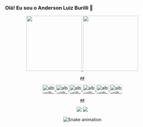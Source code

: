### Olá! Eu sou o Anderson Luiz Burilli 👋

<!--
**alburilli/alburilli** is a ✨ _special_ ✨ repository because its `README.md` (this file) appears on your GitHub profile.

Here are some ideas to get you started:

- 🔭 I’m currently working on ...
- 🌱 I’m currently learning ...
- 👯 I’m looking to collaborate on ...
- 🤔 I’m looking for help with ...
- 💬 Ask me about ...
- 📫 How to reach me: ...
- 😄 Pronouns: ...
- ⚡ Fun fact: ...
-->


<div align="center">
  <a href="https://github.com/alburilli">
  <img height="180em" src="https://github-readme-stats.vercel.app/api?username=alburilli&show_icons=true&theme=dracula&include_all_commits=true&count_private=true"/>
  <img height="180em" src="https://github-readme-stats.vercel.app/api/top-langs/?username=alburilli&layout=compact&langs_count=7&theme=dracula"/>

    ##
  
  <i class="devicon-java-plain colored"></i>
<img align="center" alt="alburilli-Java" height="30" width="40"
     src="https://cdn.jsdelivr.net/gh/devicons/devicon/icons/java/java-original.svg" />
<img align="center" alt="alburilli-Js" height="30" width="40"
     src="https://cdn.jsdelivr.net/gh/devicons/devicon/icons/javascript/javascript-original.svg" />
<img align="center" alt="alburilli-HTML" height="30" width="40"
     src="https://cdn.jsdelivr.net/gh/devicons/devicon/icons/html5/html5-original.svg" />
  <img align="center" alt="alburilli-python" height="30" width="40"
       src="https://cdn.jsdelivr.net/gh/devicons/devicon/icons/python/python-original.svg" />
    <img align="center" alt="alburilli-docker" height="30" width="40"
         src="https://cdn.jsdelivr.net/gh/devicons/devicon/icons/docker/docker-original.svg" />
    <img align="center" alt="alburilli-docker" height="30" width="40"
         src="https://cdn.jsdelivr.net/gh/devicons/devicon/icons/ruby/ruby-original.svg" />



    ##
  
 
  <div> 
  <a href = "mailto:alburilli@gmail.com"><img src="https://img.shields.io/badge/-Gmail-%23333?style=for-the-badge&logo=gmail&logoColor=white" target="_blank"></a>
  <a href="https://www.linkedin.com/in/" target="_blank"><img src="https://img.shields.io/badge/-LinkedIn-%230077B5?style=for-the-badge&logo=linkedin&logoColor=white" target="_blank"></a>
 
  ![Snake animation](https://github.com/alburilli/blob/output/github-contribution-grid-snake.svg)
 
</div>
